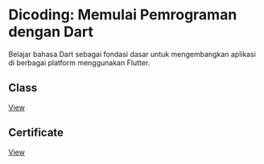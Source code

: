 # Dicoding: Memulai Pemrograman dengan Dart
Belajar bahasa Dart sebagai fondasi dasar untuk mengembangkan aplikasi di berbagai platform menggunakan Flutter.

## Class
[View](https://www.dicoding.com/academies/191)

## Certificate
[View](https://www.dicoding.com/certificates/EYX4Y3J06ZDL)
